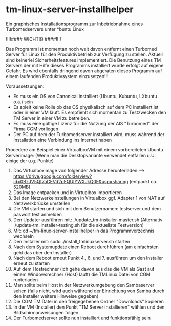 tm-linux-server-installhelper
=============================

Ein graphisches Installationsprogramm zur Inbetriebnahme eines Turbomedservers unter *buntu Linux

!!!!#### WICHTIG ####!!!!

Das Programm ist momentan noch weit davon entfernt einen Turbomed Server für Linux für den Produktivbetrieb zur Verfügung zu stellen. Aktuell sind keinerlei Sicherheitsfeatures implementiert. Die Benutzung eines TM Servers der mit Hilfe dieses Programms installiert wurde erfolgt auf eigene Gefahr. Es wird ebenfalls dringend davon abgeraten dieses Programm auf einem laufenden Produktivsystem einzusetzen!!! 

Voraussetzungen:
- Es muss ein OS von Canonical installiert (Ubuntu, Kubuntu, LXbuntu o.ä.) sein 
- Es spielt keine Rolle ob das OS physikalisch auf dem PC installiert ist oder in einer VM läuft. Es empfiehlt sich momentan zu Testzwecken den TM Server in einer VM zu betreiben. 
- Es muss eine gültige Lizenz für die Nutzung der AIS "Turbomed" der Firma CGM vorliegen
- Der PC auf dem der Turbomedserver installiert wird, muss während der Installation eine Verbindung ins Internet haben

Procedere am Beispiel einer VirtualboxVM mit einem vorbereiteten Ubuntu Serverimage:
(Wenn man die Desktopvariante verwendet entfallen u.U. einige der u.g. Punkte)


1. Das Virtualboximage von folgender Adresse herunterladen --> https://drive.google.com/folderview?id=0BzJV5Qf7aCEVd2pEQUlYWXJkQ0E&usp=sharing (entpackt ca. 520MB)
2. Das Image entpacken und in Virtualbox importieren
3. Bei den Netzwerkeinstellungen in Virtualbox ggf. Adapter 1 von NAT auf Netzwerkbrücke umstellen
4. Die VM starten und sich mit dem Benutzernamen: testserver und dem paswort test anmelden
5. Den Updater ausführen mit: ./update_tm-installer-master.sh (Alternativ ./update-tm_installer-testing.sh für die aktuellste Testversion) 
6. Mit: cd ~/tm-linux-server-installhelper in das Programmverzechnis wechseln
7. Den Installer mit: sudo ./install_tmlinuxserver.sh starten
8. Nach dem Systemupdate einen Reboot durchführen (am einfachsten geht das über den Installer)
9. Nach dem Reboot erneut Punkt 4., 6. und 7. ausführen um den Installer erneut zu starten
10. Auf dem Hostrechner (ich gehe davon aus das die VM als Gast auf einem Windowsrechner (Host) läuft) die TMLinux Datei von CGM runterladen
11. Man sollte beim Host in der Netzwerkumgebung den Sambaserver sehen (falls nicht, wird auch während der Einrichtung von Samba durch den Installer weitere Hinweise gegeben)
12. Die CGM TM Datei in den freigegebenen Ordner "Downloads" kopieren
13. In der VM (Installer) den Punkt "TM Server installieren" wählen und den Bildschirmanweisungen folgen
14. Der Turbomedserver sollte nun installiert und funktionsfähig sein
